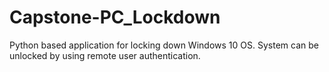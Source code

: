 # Capstone-PC_Lockdown
Python based application for locking down Windows 10 OS. System can be unlocked by using remote user authentication.
